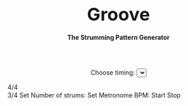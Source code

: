<!DOCTYPE html>
<html>
<head>
  <meta charset="UTF-8">
  <meta name="viewport" content="width=device-width, initial-scale=1" />
 
  <link rel="stylesheet" href="groovebrown.css">
</head>
<body>

<div class="header">  <h1 align="center"><big><big><b>Groove</big></big></h1>
<p align="center">The Strumming Pattern Generator</b></p></div>
<br><br>
<p align="center">Choose timing: <select id="timing"></p>
<option value="4/4"> 4/4
<option value="3/4"> 3/4
</select>
<br>
<button class="button" onclick="diagram()" id="strums"><b>Set</b> </button>

<br><br>

<div id="nums"><br><br>
<div id="hold"></div>


<br>
<br>




<br><br>
</div>
<br>
<p align="center">Number of strums: <input type=text id="input" size=3> </input><br>
<button class="button" onclick="strums()" id="strums"><b>Set</b> </button></p><br><br><br><br>

<p id="metro" align=center><button type="button" class="collapsible"><b><big><big>Metronome</big></big></button>
  <div id=metronome>
<p align=center>BPM:<input type="text" id="bpm" value="90" size=5></p>
<p align=center><button name="button" class="button" id="startBtn">Start</button>
  <button name="button" id="stopBtn" class="button" >Stop</button></p></div>
</p>


  <script src="groove.js" type="text/javascript"></script>



</body>
</html>
